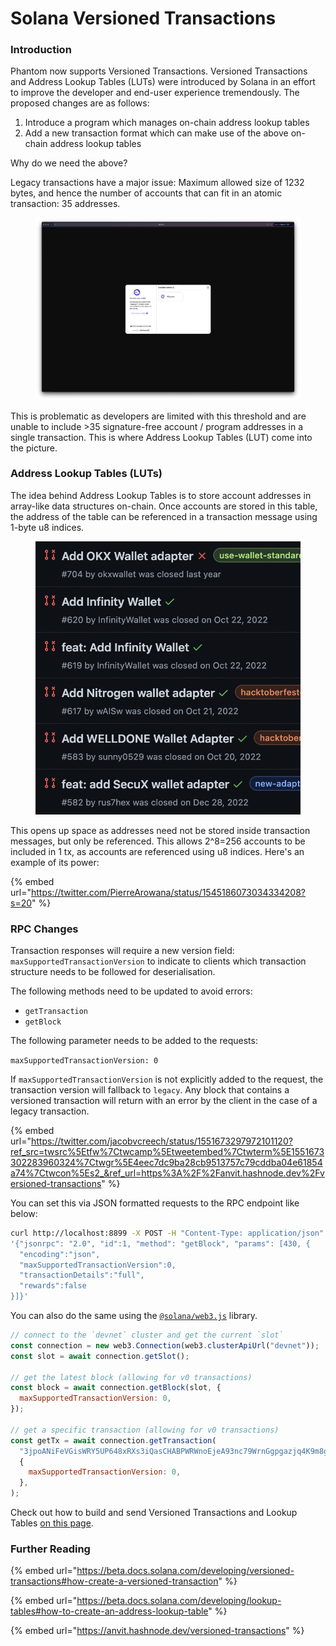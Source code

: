 # Solana Versioned Transactions

### Introduction

Phantom now supports Versioned Transactions. Versioned Transactions and Address Lookup Tables (LUTs) were introduced by Solana in an effort to improve the developer and end-user experience tremendously. The proposed changes are as follows:

1. Introduce a program which manages on-chain address lookup tables
2. Add a new transaction format which can make use of the above on-chain address lookup tables

Why do we need the above?

Legacy transactions have a major issue: Maximum allowed size of 1232 bytes, and hence the number of accounts that can fit in an atomic transaction: 35 addresses.

<figure><img src="../.gitbook/assets/image (3).png" alt=""><figcaption></figcaption></figure>

This is problematic as developers are limited with this threshold and are unable to include >35 signature-free account / program addresses in a single transaction. This is where Address Lookup Tables (LUT) come into the picture.



### Address Lookup Tables (LUTs)

The idea behind Address Lookup Tables is to store account addresses in array-like data structures on-chain. Once accounts are stored in this table, the address of the table can be referenced in a transaction message using 1-byte u8 indices.

<figure><img src="../.gitbook/assets/image (4).png" alt=""><figcaption></figcaption></figure>

This opens up space as addresses need not be stored inside transaction messages, but only be referenced. This allows 2^8=256 accounts to be included in 1 tx, as accounts are referenced using u8 indices. Here's an example of its power:

{% embed url="https://twitter.com/PierreArowana/status/1545186073034334208?s=20" %}

### RPC Changes <a href="#heading-rpc-changes" id="heading-rpc-changes"></a>

Transaction responses will require a new version field: `maxSupportedTransactionVersion` to indicate to clients which transaction structure needs to be followed for deserialisation.

The following methods need to be updated to avoid errors:

* `getTransaction`
* `getBlock`

The following parameter needs to be added to the requests:

`maxSupportedTransactionVersion: 0`

If `maxSupportedTransactionVersion` is not explicitly added to the request, the transaction version will fallback to `legacy`. Any block that contains a versioned transaction will return with an error by the client in the case of a legacy transaction.

{% embed url="https://twitter.com/jacobvcreech/status/1551673297972101120?ref_src=twsrc%5Etfw%7Ctwcamp%5Etweetembed%7Ctwterm%5E1551673302283960324%7Ctwgr%5E4eec7dc9ba28cb9513757c79cddba04e61854a74%7Ctwcon%5Es2_&ref_url=https%3A%2F%2Fanvit.hashnode.dev%2Fversioned-transactions" %}

You can set this via JSON formatted requests to the RPC endpoint like below:

```bash
curl http://localhost:8899 -X POST -H "Content-Type: application/json" -d \
'{"jsonrpc": "2.0", "id":1, "method": "getBlock", "params": [430, {
  "encoding":"json",
  "maxSupportedTransactionVersion":0,
  "transactionDetails":"full",
  "rewards":false
}]}'

```

You can also do the same using the [`@solana/web3.js`](https://solana-labs.github.io/solana-web3.js/v1.x/) library.

```javascript
// connect to the `devnet` cluster and get the current `slot`
const connection = new web3.Connection(web3.clusterApiUrl("devnet"));
const slot = await connection.getSlot();

// get the latest block (allowing for v0 transactions)
const block = await connection.getBlock(slot, {
  maxSupportedTransactionVersion: 0,
});

// get a specific transaction (allowing for v0 transactions)
const getTx = await connection.getTransaction(
  "3jpoANiFeVGisWRY5UP648xRXs3iQasCHABPWRWnoEjeA93nc79WrnGgpgazjq4K9m8g2NJoyKoWBV1Kx5VmtwHQ",
  {
    maxSupportedTransactionVersion: 0,
  },
);
```



Check out how to build and send Versioned Transactions and Lookup Tables [on this page](../getting-started-with-solana/sending-a-transaction-1.md).



### Further Reading

{% embed url="https://beta.docs.solana.com/developing/versioned-transactions#how-create-a-versioned-transaction" %}

{% embed url="https://beta.docs.solana.com/developing/lookup-tables#how-to-create-an-address-lookup-table" %}

{% embed url="https://anvit.hashnode.dev/versioned-transactions" %}
